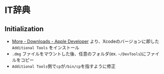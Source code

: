 # IT辞典

## Initialization

 - [More \- Downloads \- Apple Developer](https://developer.apple.com/download/all/?q=Auxiliary) より、Xcodeのバージョンに即した `
Additional Tools` をインストール
 - `.dmg` ファイルをマウントした後、任意のフォルダ(ex. `~/DevTools`)にファイルをコピー
 - `Additional Tools`側で`cp`が`/bin/cp`を指すように修正
